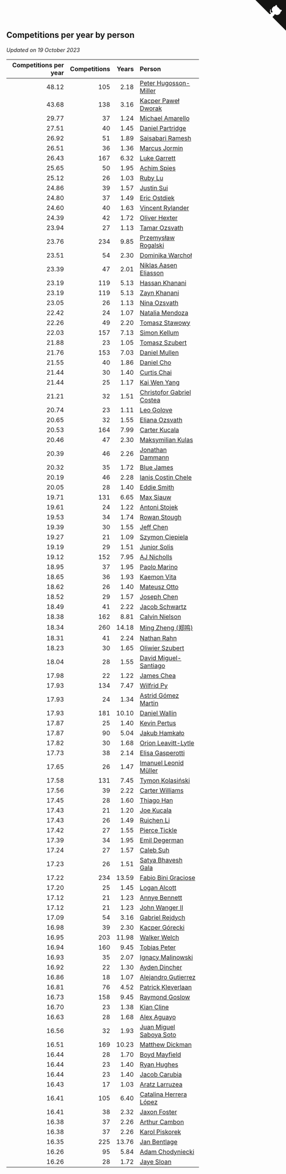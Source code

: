 ## Competitions per year by person

*Updated on 19 October 2023*

| Competitions per year | Competitions | Years | Person |
| ---: | ---: | ---: | :--- |
| 48.12 | 105 | 2.18 | [Peter Hugosson-Miller](https://www.worldcubeassociation.org/persons/2021HUGO01) |
| 43.68 | 138 | 3.16 | [Kacper Paweł Dworak](https://www.worldcubeassociation.org/persons/2020DWOR01) |
| 29.77 | 37 | 1.24 | [Michael Amarello](https://www.worldcubeassociation.org/persons/2022AMAR09) |
| 27.51 | 40 | 1.45 | [Daniel Partridge](https://www.worldcubeassociation.org/persons/2022PART02) |
| 26.92 | 51 | 1.89 | [Saisabari Ramesh](https://www.worldcubeassociation.org/persons/2021RAME01) |
| 26.51 | 36 | 1.36 | [Marcus Jormin](https://www.worldcubeassociation.org/persons/2022JORM01) |
| 26.43 | 167 | 6.32 | [Luke Garrett](https://www.worldcubeassociation.org/persons/2017GARR05) |
| 25.65 | 50 | 1.95 | [Achim Spies](https://www.worldcubeassociation.org/persons/2021SPIE01) |
| 25.12 | 26 | 1.03 | [Ruby Lu](https://www.worldcubeassociation.org/persons/2022LURU01) |
| 24.86 | 39 | 1.57 | [Justin Sui](https://www.worldcubeassociation.org/persons/2022SUIJ01) |
| 24.80 | 37 | 1.49 | [Eric Ostdiek](https://www.worldcubeassociation.org/persons/2022OSTD01) |
| 24.60 | 40 | 1.63 | [Vincent Rylander](https://www.worldcubeassociation.org/persons/2022RYLA01) |
| 24.39 | 42 | 1.72 | [Oliver Hexter](https://www.worldcubeassociation.org/persons/2022HEXT01) |
| 23.94 | 27 | 1.13 | [Tamar Ozsvath](https://www.worldcubeassociation.org/persons/2022OZSV04) |
| 23.76 | 234 | 9.85 | [Przemysław Rogalski](https://www.worldcubeassociation.org/persons/2013ROGA02) |
| 23.51 | 54 | 2.30 | [Dominika Warchoł](https://www.worldcubeassociation.org/persons/2021WARC01) |
| 23.39 | 47 | 2.01 | [Niklas Aasen Eliasson](https://www.worldcubeassociation.org/persons/2021ELIA01) |
| 23.19 | 119 | 5.13 | [Hassan Khanani](https://www.worldcubeassociation.org/persons/2018KHAN26) |
| 23.19 | 119 | 5.13 | [Zayn Khanani](https://www.worldcubeassociation.org/persons/2018KHAN28) |
| 23.05 | 26 | 1.13 | [Nina Ozsvath](https://www.worldcubeassociation.org/persons/2022OZSV03) |
| 22.42 | 24 | 1.07 | [Natalia Mendoza](https://www.worldcubeassociation.org/persons/2022MEND24) |
| 22.26 | 49 | 2.20 | [Tomasz Stawowy](https://www.worldcubeassociation.org/persons/2021STAW01) |
| 22.03 | 157 | 7.13 | [Simon Kellum](https://www.worldcubeassociation.org/persons/2016KELL12) |
| 21.88 | 23 | 1.05 | [Tomasz Szubert](https://www.worldcubeassociation.org/persons/2022SZUB02) |
| 21.76 | 153 | 7.03 | [Daniel Mullen](https://www.worldcubeassociation.org/persons/2016MULL04) |
| 21.55 | 40 | 1.86 | [Daniel Cho](https://www.worldcubeassociation.org/persons/2021CHOD01) |
| 21.44 | 30 | 1.40 | [Curtis Chai](https://www.worldcubeassociation.org/persons/2022CHAI02) |
| 21.44 | 25 | 1.17 | [Kai Wen Yang](https://www.worldcubeassociation.org/persons/2022YANG19) |
| 21.21 | 32 | 1.51 | [Christofor Gabriel Costea](https://www.worldcubeassociation.org/persons/2022COST03) |
| 20.74 | 23 | 1.11 | [Leo Golove](https://www.worldcubeassociation.org/persons/2022GOLO02) |
| 20.65 | 32 | 1.55 | [Eliana Ozsvath](https://www.worldcubeassociation.org/persons/2022OZSV01) |
| 20.53 | 164 | 7.99 | [Carter Kucala](https://www.worldcubeassociation.org/persons/2015KUCA01) |
| 20.46 | 47 | 2.30 | [Maksymilian Kulas](https://www.worldcubeassociation.org/persons/2021KULA02) |
| 20.39 | 46 | 2.26 | [Jonathan Dammann](https://www.worldcubeassociation.org/persons/2021DAMM01) |
| 20.32 | 35 | 1.72 | [Blue James](https://www.worldcubeassociation.org/persons/2022JAME01) |
| 20.19 | 46 | 2.28 | [Ianis Costin Chele](https://www.worldcubeassociation.org/persons/2021CHEL01) |
| 20.05 | 28 | 1.40 | [Eddie Smith](https://www.worldcubeassociation.org/persons/2022SMIT20) |
| 19.71 | 131 | 6.65 | [Max Siauw](https://www.worldcubeassociation.org/persons/2017SIAU02) |
| 19.61 | 24 | 1.22 | [Antoni Stojek](https://www.worldcubeassociation.org/persons/2022STOJ03) |
| 19.53 | 34 | 1.74 | [Rowan Stough](https://www.worldcubeassociation.org/persons/2022STOU01) |
| 19.39 | 30 | 1.55 | [Jeff Chen](https://www.worldcubeassociation.org/persons/2022CHEN19) |
| 19.27 | 21 | 1.09 | [Szymon Ciepiela](https://www.worldcubeassociation.org/persons/2022CIEP01) |
| 19.19 | 29 | 1.51 | [Junior Solis](https://www.worldcubeassociation.org/persons/2022SOLI03) |
| 19.12 | 152 | 7.95 | [AJ Nicholls](https://www.worldcubeassociation.org/persons/2015NICH04) |
| 18.95 | 37 | 1.95 | [Paolo Marino](https://www.worldcubeassociation.org/persons/2021MARI04) |
| 18.65 | 36 | 1.93 | [Kaemon Vita](https://www.worldcubeassociation.org/persons/2021VITA01) |
| 18.62 | 26 | 1.40 | [Mateusz Otto](https://www.worldcubeassociation.org/persons/2022OTTO01) |
| 18.52 | 29 | 1.57 | [Joseph Chen](https://www.worldcubeassociation.org/persons/2022CHEN16) |
| 18.49 | 41 | 2.22 | [Jacob Schwartz](https://www.worldcubeassociation.org/persons/2021SCHW01) |
| 18.38 | 162 | 8.81 | [Calvin Nielson](https://www.worldcubeassociation.org/persons/2014NIEL03) |
| 18.34 | 260 | 14.18 | [Ming Zheng (郑鸣)](https://www.worldcubeassociation.org/persons/2009ZHEN11) |
| 18.31 | 41 | 2.24 | [Nathan Rahn](https://www.worldcubeassociation.org/persons/2021RAHN01) |
| 18.23 | 30 | 1.65 | [Oliwier Szubert](https://www.worldcubeassociation.org/persons/2022SZUB01) |
| 18.04 | 28 | 1.55 | [David Miguel-Santiago](https://www.worldcubeassociation.org/persons/2022MIGU02) |
| 17.98 | 22 | 1.22 | [James Chea](https://www.worldcubeassociation.org/persons/2022CHEA05) |
| 17.93 | 134 | 7.47 | [Wilfrid Py](https://www.worldcubeassociation.org/persons/2016PYWI01) |
| 17.93 | 24 | 1.34 | [Astrid Gómez Martin](https://www.worldcubeassociation.org/persons/2022MART26) |
| 17.93 | 181 | 10.10 | [Daniel Wallin](https://www.worldcubeassociation.org/persons/2013WALL03) |
| 17.87 | 25 | 1.40 | [Kevin Pertus](https://www.worldcubeassociation.org/persons/2022PERT01) |
| 17.87 | 90 | 5.04 | [Jakub Hamkało](https://www.worldcubeassociation.org/persons/2018HAMK01) |
| 17.82 | 30 | 1.68 | [Orion Leavitt-Lytle](https://www.worldcubeassociation.org/persons/2022LEAV01) |
| 17.73 | 38 | 2.14 | [Elisa Gasperotti](https://www.worldcubeassociation.org/persons/2021GASP01) |
| 17.65 | 26 | 1.47 | [Imanuel Leonid Müller](https://www.worldcubeassociation.org/persons/2022MULL02) |
| 17.58 | 131 | 7.45 | [Tymon Kolasiński](https://www.worldcubeassociation.org/persons/2016KOLA02) |
| 17.56 | 39 | 2.22 | [Carter Williams](https://www.worldcubeassociation.org/persons/2021WILL06) |
| 17.45 | 28 | 1.60 | [Thiago Han](https://www.worldcubeassociation.org/persons/2022HANT01) |
| 17.43 | 21 | 1.20 | [Joe Kucala](https://www.worldcubeassociation.org/persons/2022KUCA01) |
| 17.43 | 26 | 1.49 | [Ruichen Li](https://www.worldcubeassociation.org/persons/2022LIRU02) |
| 17.42 | 27 | 1.55 | [Pierce Tickle](https://www.worldcubeassociation.org/persons/2022TICK01) |
| 17.39 | 34 | 1.95 | [Emil Degerman](https://www.worldcubeassociation.org/persons/2021DEGE01) |
| 17.24 | 27 | 1.57 | [Caleb Suh](https://www.worldcubeassociation.org/persons/2022SUHC01) |
| 17.23 | 26 | 1.51 | [Satya Bhavesh Gala](https://www.worldcubeassociation.org/persons/2022GALA03) |
| 17.22 | 234 | 13.59 | [Fabio Bini Graciose](https://www.worldcubeassociation.org/persons/2010GRAC02) |
| 17.20 | 25 | 1.45 | [Logan Alcott](https://www.worldcubeassociation.org/persons/2022ALCO02) |
| 17.12 | 21 | 1.23 | [Annye Bennett](https://www.worldcubeassociation.org/persons/2022BENN11) |
| 17.12 | 21 | 1.23 | [John Wanger II](https://www.worldcubeassociation.org/persons/2022WANG39) |
| 17.09 | 54 | 3.16 | [Gabriel Rejdych](https://www.worldcubeassociation.org/persons/2020REJD01) |
| 16.98 | 39 | 2.30 | [Kacper Górecki](https://www.worldcubeassociation.org/persons/2021GORE01) |
| 16.95 | 203 | 11.98 | [Walker Welch](https://www.worldcubeassociation.org/persons/2011WELC01) |
| 16.94 | 160 | 9.45 | [Tobias Peter](https://www.worldcubeassociation.org/persons/2014PETE03) |
| 16.93 | 35 | 2.07 | [Ignacy Malinowski](https://www.worldcubeassociation.org/persons/2021MALI02) |
| 16.92 | 22 | 1.30 | [Ayden Dincher](https://www.worldcubeassociation.org/persons/2022DINC01) |
| 16.86 | 18 | 1.07 | [Alejandro Gutierrez](https://www.worldcubeassociation.org/persons/2022GUTI09) |
| 16.81 | 76 | 4.52 | [Patrick Kleverlaan](https://www.worldcubeassociation.org/persons/2019KLEV01) |
| 16.73 | 158 | 9.45 | [Raymond Goslow](https://www.worldcubeassociation.org/persons/2014GOSL01) |
| 16.70 | 23 | 1.38 | [Kian Cline](https://www.worldcubeassociation.org/persons/2022CLIN01) |
| 16.63 | 28 | 1.68 | [Alex Aguayo](https://www.worldcubeassociation.org/persons/2022AGUA01) |
| 16.56 | 32 | 1.93 | [Juan Miguel Saboya Soto](https://www.worldcubeassociation.org/persons/2021SOTO01) |
| 16.51 | 169 | 10.23 | [Matthew Dickman](https://www.worldcubeassociation.org/persons/2013DICK01) |
| 16.44 | 28 | 1.70 | [Boyd Mayfield](https://www.worldcubeassociation.org/persons/2022MAYF01) |
| 16.44 | 23 | 1.40 | [Ryan Hughes](https://www.worldcubeassociation.org/persons/2022HUGH04) |
| 16.44 | 23 | 1.40 | [Jacob Carubia](https://www.worldcubeassociation.org/persons/2022CARU02) |
| 16.43 | 17 | 1.03 | [Aratz Larruzea](https://www.worldcubeassociation.org/persons/2022LARR02) |
| 16.41 | 105 | 6.40 | [Catalina Herrera López](https://www.worldcubeassociation.org/persons/2017LOPE31) |
| 16.41 | 38 | 2.32 | [Jaxon Foster](https://www.worldcubeassociation.org/persons/2021FOST01) |
| 16.38 | 37 | 2.26 | [Arthur Cambon](https://www.worldcubeassociation.org/persons/2021CAMB01) |
| 16.38 | 37 | 2.26 | [Karol Piskorek](https://www.worldcubeassociation.org/persons/2021PISK01) |
| 16.35 | 225 | 13.76 | [Jan Bentlage](https://www.worldcubeassociation.org/persons/2010BENT01) |
| 16.26 | 95 | 5.84 | [Adam Chodyniecki](https://www.worldcubeassociation.org/persons/2017CHOD02) |
| 16.26 | 28 | 1.72 | [Jaye Sloan](https://www.worldcubeassociation.org/persons/2022SLOA01) |


<a href="https://github.com/jonatanklosko/wca_statistics" class="github-corner" aria-label="View source on Github"><svg width="80" height="80" viewBox="0 0 250 250" style="fill:#151513; color:#fff; position: absolute; top: 0; border: 0; right: 0;" aria-hidden="true"><path d="M0,0 L115,115 L130,115 L142,142 L250,250 L250,0 Z"></path><path d="M128.3,109.0 C113.8,99.7 119.0,89.6 119.0,89.6 C122.0,82.7 120.5,78.6 120.5,78.6 C119.2,72.0 123.4,76.3 123.4,76.3 C127.3,80.9 125.5,87.3 125.5,87.3 C122.9,97.6 130.6,101.9 134.4,103.2" fill="currentColor" style="transform-origin: 130px 106px;" class="octo-arm"></path><path d="M115.0,115.0 C114.9,115.1 118.7,116.5 119.8,115.4 L133.7,101.6 C136.9,99.2 139.9,98.4 142.2,98.6 C133.8,88.0 127.5,74.4 143.8,58.0 C148.5,53.4 154.0,51.2 159.7,51.0 C160.3,49.4 163.2,43.6 171.4,40.1 C171.4,40.1 176.1,42.5 178.8,56.2 C183.1,58.6 187.2,61.8 190.9,65.4 C194.5,69.0 197.7,73.2 200.1,77.6 C213.8,80.2 216.3,84.9 216.3,84.9 C212.7,93.1 206.9,96.0 205.4,96.6 C205.1,102.4 203.0,107.8 198.3,112.5 C181.9,128.9 168.3,122.5 157.7,114.1 C157.9,116.9 156.7,120.9 152.7,124.9 L141.0,136.5 C139.8,137.7 141.6,141.9 141.8,141.8 Z" fill="currentColor" class="octo-body"></path></svg></a><style>.github-corner:hover .octo-arm{animation:octocat-wave 560ms ease-in-out}@keyframes octocat-wave{0%,100%{transform:rotate(0)}20%,60%{transform:rotate(-25deg)}40%,80%{transform:rotate(10deg)}}@media (max-width:500px){.github-corner:hover .octo-arm{animation:none}.github-corner .octo-arm{animation:octocat-wave 560ms ease-in-out}}</style>
